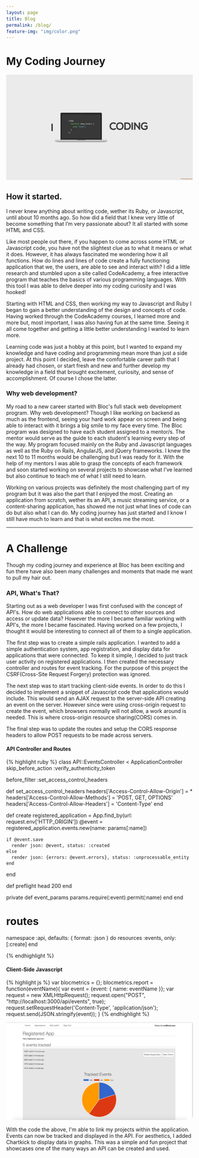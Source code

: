 ```yaml
---
layout: page
title: Blog
permalink: /blog/
feature-img: "img/color.png"
---
```

<h1 class="blog-title-one"> My Coding Journey </h1>

![](/img/coding.jpg)

## How it started.

I never knew anything about writing code, wether its Ruby, or Javascript, until about 10 months ago. So how did a field that I knew very little of become something that I’m very passionate about?  It all started with some HTML and CSS.  

Like most people out there, if you happen to come across some HTML or Javascript code, you have not the slightest clue as to what it means or what it does. However, it has always fascinated me wondering how it all functions. How do lines and lines of code create a fully functioning application that we, the users, are able to see and interact with? I did a little research and stumbled upon a site called CodeAcademy, a free interactive program that teaches the basics of various programming languages. With this tool I was able to delve deeper into my coding curiosity and I was hooked!

Starting with HTML and CSS, then working my way to Javascript and Ruby I began to gain a better understanding of the design and concepts of code. Having worked through the CodeAcademy courses, I learned more and more but, most important, I was also having fun at the same time. Seeing it all come together and getting a little better understanding I wanted to learn more.  

Learning code was just a hobby at this point, but I wanted to expand my knowledge and have coding and programming mean more than just a side project. At this point I decided, leave the comfortable career path that I already had chosen, or start fresh and new and further develop my knowledge in a field that brought excitement, curiosity, and sense of accomplishment. Of course I chose the latter.

### Why web development?

My road to a new career started with Bloc's full stack web development program. Why web development? Though I like working on backend as much as the frontend, seeing your hard work appear on screen and being able to interact with it brings a big smile to my face every time. The Bloc program was designed to have each student assigned to a mentor/s.  The mentor would serve as the guide to each student's learning every step of the way. My program focused mainly on the Ruby and Javascript languages as well as the Ruby on Rails, AngularJS, and jQuery frameworks. I knew the next 10 to 11 months would be challenging but I was ready for it. With the help of my mentors I was able to grasp the concepts of each framework and soon started working on several projects to showcase what I’ve learned but also continue to teach me of what I still need to learn.  

Working on various projects was definitely the most challenging part of my program but it was also the part that I enjoyed the most. Creating an application from scratch, wether its an API, a music streaming service, or a content-sharing application, has showed me not just what lines of code can do but also what I can do. My coding journey has just started and I know I still have much to learn and that is what excites me the most.

---

<h1 class="blog-title"> A Challenge </h1>

Though my coding journey and experience at Bloc has been exciting and fun there have also been many challenges and moments that made me want to pull my hair out.

### API, What's That?

Starting out as a web developer I was first confused with the concept of API's. How do web applications able to connect to other sources and access or update data? However the more I became familiar working with API's, the more I became fascinated. Having worked on a few projects, I thought it would be interesting to connect all of them to a single application.

The first step was to create a simple rails application. I wanted to add a simple authentication system, app registration, and display data for applications that were connected. To keep it simple, I decided to just track user activity on registered applications. I then created the necessary controller and routes for event tracking. For the purpose of this project the CSRF(Cross-Site Request Forgery) protection was ignored.

The next step was to start tracking client-side events. In order to do this I decided to implement a snippet of Javascript code that applications would include. This would send an AJAX request to the server-side API creating an event on the server. However since were using cross-origin request to create the event, which browsers normally will not allow, a work around is needed. This is where cross-origin resource sharing(CORS) comes in.

The final step was to update the routes and setup the CORS response headers to allow POST requests to be made across servers.

#### API Controller and Routes
{% highlight ruby %}
class API::EventsController < ApplicationController
  skip_before_action :verify_authenticity_token

  before_filter :set_access_control_headers

  def set_access_control_headers
    headers['Access-Control-Allow-Origin'] = *
    headers['Access-Control-Allow-Methods'] = 'POST, GET, OPTIONS'
    headers['Access-Control-Allow-Headers'] = 'Content-Type'
  end

  def create
    registered_application = App.find_by(url: request.env['HTTP_ORIGIN'])
    @event = registered_application.events.new(name: params[:name])

    if @event.save
      render json: @event, status: :created
    else
      render json: {errors: @event.errors}, status: :unprocessable_entity
    end
  end

  def preflight
    head 200
  end

  private
  def event_params
    params.require(:event).permit(:name)
  end
end

# routes
  namespace :api, defaults: { format: :json } do
    resources :events, only: [:create]
  end

{% endhighlight %}

#### Client-Side Javascript

{% highlight js %}
var blocmetrics = {};
  blocmetrics.report = function(eventName){
   var event = {event: { name: eventName }};
   var request = new XMLHttpRequest();
   request.open("POST", "http://localhost:3000/api/events", true);
   request.setRequestHeader('Content-Type', 'application/json');
   request.send(JSON.stringify(event));
}
{% endhighlight %}

![](/img/chart.png)

With the code the above, I'm able to link my projects within the application. Events can now be tracked and displayed in the API. For aesthetics, I added Chartkick to display data in graphs. This was a simple and fun project that showcases one of the many ways an API can be created and used.  

<div class="border"></div>
